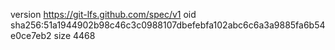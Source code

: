 version https://git-lfs.github.com/spec/v1
oid sha256:51a1944902b98c46c3c0988107dbefebfa102abc6c6a3a9885fa6b54e0ce7eb2
size 4468

